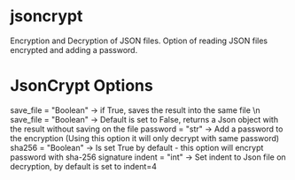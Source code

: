 # jsoncrypt
Encryption and Decryption of JSON files. Option of reading JSON files encrypted and adding a password.

# JsonCrypt Options
save_file = "Boolean"  -> if True, saves the result into the same file \n
save_file = "Boolean"  -> Default is set to False, returns a Json object with the result without saving on the file
password = "str"       -> Add a password to the encryption (Using this option it will only decrypt with same password)
sha256 = "Boolean"     -> Is set True by default - this option will encrypt password with sha-256 signature
indent = "int"         -> Set indent to Json file on decryption, by default is set to indent=4
